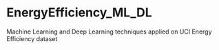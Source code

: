 # EnergyEfficiency_ML_DL
Machine Learning and Deep Learning techniques applied on UCI Energy Efficiency dataset 
